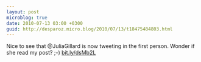 ```yaml
---
layout: post
microblog: true
date: 2010-07-13 03:00 +0300
guid: http://desparoz.micro.blog/2010/07/13/t18475484803.html
---
```

Nice to see that @JuliaGillard is now tweeting in the first person. Wonder if she read my post? ;-) [bit.ly/dsMb2L](http://bit.ly/dsMb2L)
